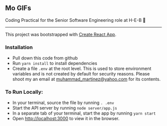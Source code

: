 ## Mo GIFs
Coding Practical for the Senior Software Engineering role at H-E-B 🍅

---

This project was bootstrapped with [Create React App](https://github.com/facebook/create-react-app).

### Installation
- Pull down this code from github
- Run `yarn install` to install dependencies
- Create a file `.env` at the root level. This is used to store environment variables and is not created by default for security reasons. Please shoot my an email at muhammad_martinez@yahoo.com for its contents.

### To Run Locally:
- In your terminal, source the file by running `. .env`
- Start the API server by running `node server/app.js`
- In a separate tab of your terminal, start the app by running `yarn start`
- Open [http://localhost:3000](http://localhost:3000) to view it in the browser.
